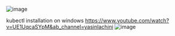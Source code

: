 ![image](https://user-images.githubusercontent.com/50557587/162760785-f1cc6fef-7a81-480d-a50c-9124e7bec640.png)

kubectl installation on windows https://www.youtube.com/watch?v=UE1UqcaSYpM&ab_channel=yasinlachini
![image](https://user-images.githubusercontent.com/50557587/162772044-4ea55774-a7dc-4d32-84e0-5332aa6d15e5.png)
